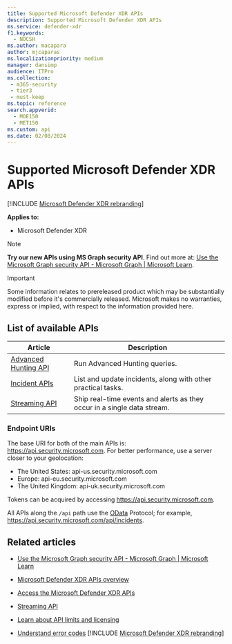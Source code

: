 ```yaml
---
title: Supported Microsoft Defender XDR APIs
description: Supported Microsoft Defender XDR APIs
ms.service: defender-xdr
f1.keywords: 
  - NOCSH
ms.author: macapara
author: mjcaparas
ms.localizationpriority: medium
manager: dansimp
audience: ITPro
ms.collection: 
 - m365-security
 - tier3
 - must-keep
ms.topic: reference
search.appverid: 
  - MOE150
  - MET150
ms.custom: api
ms.date: 02/08/2024
---
```


# Supported Microsoft Defender XDR APIs

[!INCLUDE [Microsoft Defender XDR rebranding](../includes/microsoft-defender.md)]

**Applies to:**
- Microsoft Defender XDR

> [!NOTE]
> **Try our new APIs using MS Graph security API**. Find out more at: [Use the Microsoft Graph security API - Microsoft Graph | Microsoft Learn](/graph/api/resources/security-api-overview).

> [!IMPORTANT]
> Some information relates to prereleased product which may be substantially modified before it's commercially released. Microsoft makes no warranties, express or implied, with respect to the information provided here.

## List of available APIs

Article | Description
-|-
[Advanced Hunting API](api-advanced-hunting.md) | Run Advanced Hunting queries.
[Incident APIs](api-incident.md) | List and update incidents, along with other practical tasks.
[Streaming API](streaming-api.md) | Ship real-time events and alerts as they occur in a single data stream.

### Endpoint URIs

The base URI for both of the main APIs is: https://api.security.microsoft.com. For better performance, use a server closer to your geolocation:

- The United States: api-us.security.microsoft.com
- Europe: api-eu.security.microsoft.com
- The United Kingdom: api-uk.security.microsoft.com

Tokens can be acquired by accessing https://api.security.microsoft.com.

All APIs along the `/api` path use the [OData](/odata/overview) Protocol; for example, https://api.security.microsoft.com/api/incidents.

## Related articles

- [Use the Microsoft Graph security API - Microsoft Graph | Microsoft Learn](/graph/api/resources/security-api-overview)

- [Microsoft Defender XDR APIs overview](api-overview.md)
- [Access the Microsoft Defender XDR APIs](api-access.md)
- [Streaming API](/defender-endpoint/api/raw-data-export)
- [Learn about API limits and licensing](/legal/microsoft-365/api-terms)
- [Understand error codes](api-error-codes.md)
[!INCLUDE [Microsoft Defender XDR rebranding](../includes/defender-m3d-techcommunity.md)]
